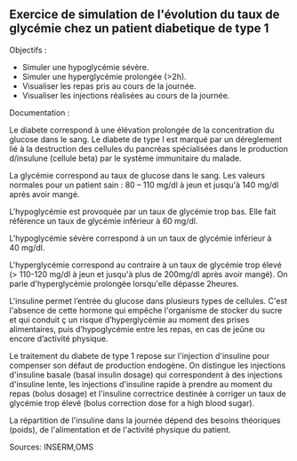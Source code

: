 ## Exercice de simulation de l'évolution du taux de glycémie chez un patient diabetique de type 1


Objectifs :

- Simuler une hypoglycémie sévère.
- Simuler une hyperglycémie prolongée (>2h).
- Visualiser les repas pris au cours de la journée.
- Visualiser les injections réalisées au cours de la journée.


Documentation :

Le diabete correspond à une élévation prolongée de la concentration du glucose dans le sang. Le diabete de type I est marqué par un déreglement lié à la destruction des cellules du pancréas spécialisées dans le production d/insulune (cellule beta) par le système immunitaire du malade.

La glycémie correspond au taux de glucose dans le sang. Les valeurs normales pour un patient sain : 80 – 110 mg/dl à jeun et jusqu'à 140 mg/dl après avoir mangé.

L'hypoglycémie est provoquée par un taux de glycémie trop bas. Elle fait référence un taux de glycémie  inférieur à 60 mg/dl. 

L'hypoglycémie sévère correspond à un un taux de glycémie  inférieur à 40 mg/dl.

L'hyperglycémie correspond au contraire à un taux de glycémie trop élevé (> 110-120 mg/dl à jeun et jusqu'à plus de 200mg/dl après avoir mangé). On parle d'hyperglycémie prolongée lorsqu'elle dépasse 2heures.

L'insuline permet l’entrée du glucose dans plusieurs types de cellules. C'est l'absence de cette hormone qui empêche l'organisme de stocker du sucre et qui conduit ç un risque d’hyperglycémie au moment des prises alimentaires, puis d’hypoglycémie entre les repas, en cas de jeûne ou encore d’activité physique.

Le traitement du diabete de type 1 repose sur l'injection d'insuline pour compenser son défaut de production endogène. On distingue les injections d'insuline basale  (basal insulin dosage) qui correspondent à des injections d'insuline lente, les injections d'insuline rapide à prendre au moment du repas (bolus dosage) et l'insuline correctrice destinée à corriger un taux de glycémie trop élevé (bolus correction dose for a high blood sugar).

La répartition de l'insuline dans la journée dépend des besoins théoriques (poids), de l'alimentation et de l'activité physique du patient.

Sources: INSERM,OMS

